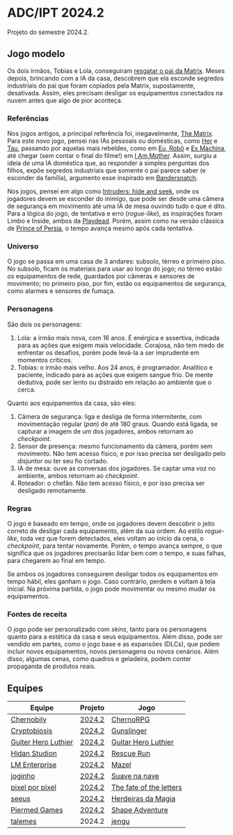 # ADC/IPT 2024.2

Projeto do semestre 2024.2.

## Jogo modelo

Os dois irmãos, Tobias e Lola, conseguiram [resgatar o pai da Matrix](https://github.com/ederson-torresini/adcipt20232). Meses depois, brincando com a IA da casa, descobrem que ela esconde segredos industriais do pai que foram copiados pela Matrix, supostamente, desativada. Assim, eles precisam desligar os equipamentos conectados na nuvem antes que algo de pior aconteça.

### Referências

Nos jogos antigos, a principal referência foi, inegavelmente, [The Matrix](https://www.imdb.com/title/tt0133093/). Para este novo jogo, pensei nas IAs pessoais ou domésticas, como [Her](https://www.imdb.com/title/tt1798709/) e [Tau](https://www.imdb.com/title/tt4357394/), passando por aquelas mais rebeldes, como em [Eu, Robô](https://www.imdb.com/title/tt0343818/) e [Ex Machina](https://www.imdb.com/title/tt0470752/), até chegar (sem contar o final do filme!) em [I Am Mother](https://www.imdb.com/title/tt6292852/). Assim, surgiu a ideia de uma IA doméstica que, ao responder a simples perguntas dos filhos, expõe segredos industriais que somente o pai parece saber (e esconder da família), argumento esse inspirado em [Bandersnatch](https://www.imdb.com/title/tt9495224/).

Nos jogos, pensei em algo como [Intruders: hide and seek](https://www.intrudersgame.com), onde os jogadores devem se esconder do inimigo, que pode ser desde uma câmera de segurança em movimento até uma IA de mesa ouvindo tudo o que é dito. Para a lógica do jogo, de tentativa e erro (*rogue-like*), as inspirações foram Limbo e Inside, ambos da [Playdead](https://playdead.com). Porém, assim como na versão clássica de [Prince of Persia](https://en.wikipedia.org/wiki/Prince_of_Persia_(1989_video_game)), o tempo avança mesmo após cada tentativa.

### Universo

O jogo se passa em uma casa de 3 andares: subsolo, térreo e primeiro piso. No subsolo, ficam os materiais para usar ao longo do jogo; no térreo estão os equipamentos de rede, guardados por câmeras e sensores de movimento; no primeiro piso, por fim, estão os equipamentos de segurança, como alarmes e sensores de fumaça.

### Personagens

São dois os personagens:

1. Lola: a irmão mais nova, com 16 anos. É enérgica e assertiva, indicada para as ações que exigem mais velocidade. Corajosa, não tem medo de enfrentar os desafios, porém pode levá-la a ser imprudente em momentos críticos.
1. Tobias: o irmão mais velho. Aos 24 anos, é programador. Analítico e paciente, indicado para as ações que exigem sangue frio. De mente dedutiva, pode ser lento ou distraído em relação ao ambiente que o cerca.

Quanto aos equipamentos da casa, são eles:

1. Câmera de segurança: liga e desliga de forma intermitente, com movimentação regular (*pan*) de até 180 graus. Quando está ligada, se capturar a imagem de um dos jogadores, ambos retornam ao *checkpoint*.
1. Sensor de presença: mesmo funcionamento da câmera, porém sem movimento. Não tem acesso físico, e por isso precisa ser desligado pelo disjuntor ou ter seu fio cortado.
1. IA de mesa: ouve as conversas dos jogadores. Se captar uma voz no ambiente, ambos retornam ao *checkpoint*.
1. Roteador: o chefão. Não tem acesso físico, e por isso precisa ser desligado remotamente.

### Regras

O jogo é baseado em tempo, onde os jogadores devem descobrir o jeito correto de desligar cada equipamento, além da sua ordem. Ao estilo *rogue-like*, toda vez que forem detectados, eles voltam ao início da cena, o *checkpoint*, para tentar novamente. Porém, o tempo avança sempre, o que significa que os jogadores precisarão lidar bem com o tempo, e suas falhas, para chegarem ao final em tempo.

Se ambos os jogadores conseguirem desligar todos os equipamentos em tempo hábil, eles ganham o jogo. Caso contrário, perdem e voltam à tela inicial. Na próxima partida, o jogo pode movimentar ou mesmo mudar os equipamentos.

### Fontes de receita

O jogo pode ser personalizado com *skins*, tanto para os personagens quanto para a estética da casa e seus equipamentos. Além disso, pode ser vendido em partes, como o jogo base e as expansões (DLCs), que podem incluir novos equipamentos, novos personagens ou novos cenários. Além disso, algumas cenas, como quadros e geladeira, podem conter propaganda de produtos reais.

## Equipes

| Equipe | Projeto | Jogo |
|-|-|-|
| [Chernobily](https://github.com/Chernobily) | [2024.2](https://github.com/orgs/Chernobily/projects/2)  | [ChernoRPG](https://github.com/Chernobily/ChernoRPG) |
| [Cryptobiosis](https://github.com/cryptobiosis-studio) | [2024.2](https://github.com/orgs/cryptobiosis-studio/projects/1) | [Gunslinger](https://github.com/cryptobiosis-studio/gunslinger) |
| [Guiter Hero Luthier](https://github.com/guitar-hero-luthier) | [2024.2](https://github.com/orgs/guitar-hero-luthier/projects/1) | [Guitar Hero Luthier](https://github.com/guitar-hero-luthier/guitar-hero-luthier) |
| [Hidan Studion](https://github.com/Hidan-Studio) | [2024.2](https://github.com/orgs/Hidan-Studio/projects/1) | [Rescue Run](https://github.com/Hidan-Studio/rescue-run) |
| [LM Enterprise](https://github.com/lmenterprise) | [2024.2](https://github.com/orgs/lmenterprise/projects/1) | [Mazel](https://github.com/lmenterprise/mazel) |
| [joginho](https://github.com/joginho) | [2024.2](https://github.com/orgs/joginho/projects/1) | [Suave na nave](https://github.com/joginho/joginho) |
| [pixel por pixel](https://github.com/pixel-por-pixel) | [2024.2](https://github.com/orgs/pixel-por-pixel/projects/1) | [The fate of the letters](https://github.com/pixel-por-pixel/the-fate-of-the-letters) |
| [seeus](https://github.com/seeus) | [2024.2](https://github.com/orgs/seeus/projects/1) | [Herdeiras da Magia](https://github.com/seeus/herdeiras-da-magia) |
| [Piermed Games](https://github.com/Piermed-Games) | [2024.2](https://github.com/orgs/Piermed-Games/projects/1) | [Shape Adventure](https://github.com/Piermed-Games/Shape-Adventure) |
| [talemes](https://github.com/talemes) | 2024.2 | [jengu](https://github.com/talemes/jengu) |
